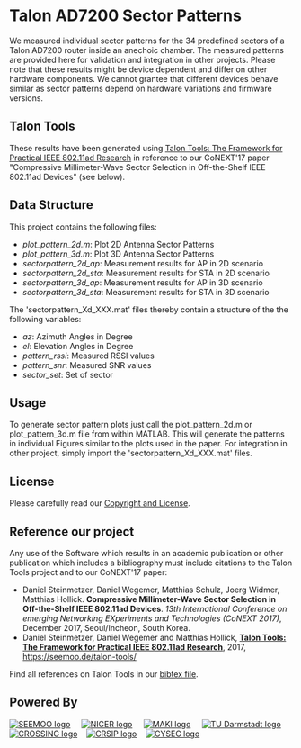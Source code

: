 # Talon AD7200 Sector Patterns
We measured individual sector patterns for the 34 predefined sectors of a Talon AD7200 router inside an anechoic chamber. The measured patterns are provided here for validation and integration in other projects. Please note that these results might be device dependent and differ on other hardware components. We cannot grantee that different devices behave similar as sector patterns depend on hardware variations and firmware versions. 

## Talon Tools
These results have been generated using [Talon Tools: The Framework for Practical IEEE 802.11ad Research](https://seemoo.de/talon-tools/) in reference to our CoNEXT'17 paper "Compressive Millimeter-Wave Sector Selection in Off-the-Shelf IEEE 802.11ad Devices" (see below).

## Data Structure
This project contains the following files:
 * *plot_pattern_2d.m*: Plot 2D Antenna Sector Patterns
 * *plot_pattern_3d.m*: Plot 3D Antenna Sector Patterns
 * *sectorpattern_2d_ap*: Measurement results for AP in 2D scenario
 * *sectorpattern_2d_sta*: Measurement results for STA in 2D scenario
 * *sectorpattern_3d_ap*: Measurement results for AP in 3D scenario
 * *sectorpattern_3d_sta*: Measurement results for STA in 3D scenario

The 'sectorpattern_Xd_XXX.mat' files thereby contain a structure of the the following variables:
 * *az*: Azimuth Angles in Degree
 * *el*: Elevation Angles in Degree
 * *pattern_rssi*: Measured RSSI values
 * *pattern_snr*: Measured SNR values
 * *sector_set*: Set of sector

## Usage
To generate sector pattern plots just call the plot_pattern_2d.m or plot_pattern_3d.m file from within MATLAB. This will generate the patterns in individual Figures similar to the plots used in the paper. For integration in other project, simply import the 'sectorpattern_Xd_XXX.mat' files.

## License
Please carefully read our [Copyright and License](LICENSE).

## Reference our project
Any use of the Software which results in an academic publication or other publication which includes a bibliography must include citations to the Talon Tools project and to our CoNEXT'17 paper: 

* Daniel Steinmetzer, Daniel Wegemer, Matthias Schulz, Joerg Widmer, Matthias Hollick. 
  **Compressive Millimeter-Wave Sector Selection in Off-the-Shelf IEEE 802.11ad Devices**.
  *13th International Conference on emerging Networking EXperiments and Technologies (CoNEXT 2017)*, 
  December 2017, Seoul/Incheon, South Korea.
* Daniel Steinmetzer, Daniel Wegemer and Matthias Hollick, 
  **[Talon Tools: The Framework for Practical IEEE 802.11ad Research](https://seemoo.de/talon-tools/)**,
  2017, https://seemoo.de/talon-tools/

Find all references on Talon Tools in our [bibtex file](https://seemoo-lab.github.io/talon-tools/talon-tools.bib).

## Powered By
<a href="https://www.seemoo.tu-darmstadt.de">![SEEMOO logo](https://seemoo-lab.github.io/talon-tools/logos/seemoo.png)</a> &nbsp;&nbsp;&nbsp;
<a href="https://www.nicer.tu-darmstadt.de">![NICER logo](https://seemoo-lab.github.io/talon-tools/logos/nicer.png)</a> &nbsp;&nbsp;&nbsp;
<a href="http://www.maki.tu-darmstadt.de/">![MAKI logo](https://seemoo-lab.github.io/talon-tools/logos/maki.png)</a> &nbsp;&nbsp;&nbsp;
<a href="https://www.tu-darmstadt.de/index.en.jsp">![TU Darmstadt logo](https://seemoo-lab.github.io/talon-tools/logos/tudarmstadt.png)</a>&nbsp;&nbsp;&nbsp;
<a href="https://www.crossing.tu-darmstadt.de">![CROSSING logo](https://seemoo-lab.github.io/talon-tools/logos/crossing.jpg)</a>&nbsp;&nbsp;&nbsp;
<a href="https://www.crisp-da.de">![CRSIP logo](https://seemoo-lab.github.io/talon-tools/logos/crisp.jpg)</a>&nbsp;&nbsp;&nbsp;
<a href="https://www.cysec.tu-darmstadt.de">![CYSEC logo](https://seemoo-lab.github.io/talon-tools/logos/cysec.jpg)</a>&nbsp;&nbsp;&nbsp;
